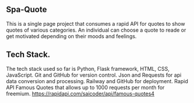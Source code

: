 ## Spa-Quote

This is a single page project that consumes a rapid API for quotes to show quotes of various categories.
An individual can choose a quote to reade or get motivated depending on their moods and feelings.

## Tech Stack.
The tech stack used so far is Python, Flask framework, HTML, CSS, JavaScript. Git and GitHub for version control.
Json and Requests for api data conversion and processing. 
Railway and GitHub for deployment.
Rapid API Famous Quotes that allows up to 1000 requests per month for freemium. https://rapidapi.com/saicoder/api/famous-quotes4